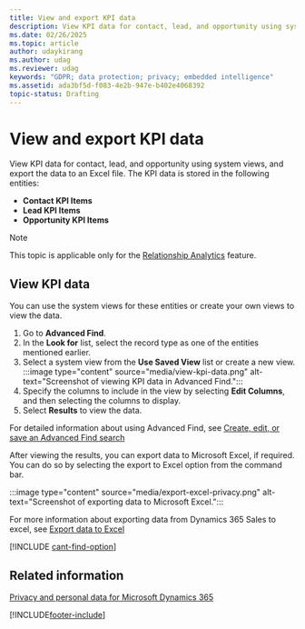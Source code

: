 ```yaml
---
title: View and export KPI data
description: View KPI data for contact, lead, and opportunity using system views, and export the data to an Excel file in Sales Insights.
ms.date: 02/26/2025
ms.topic: article
author: udaykirang
ms.author: udag
ms.reviewer: udag
keywords: "GDPR; data protection; privacy; embedded intelligence"
ms.assetid: ada3bf5d-f083-4e2b-947e-b402e4068392
topic-status: Drafting
---
```


# View and export KPI data

View KPI data for contact, lead, and opportunity using system views, and export the data to an Excel file. The KPI data is stored in the following entities:

- **Contact KPI Items**
- **Lead KPI Items**
- **Opportunity KPI Items**

> [!NOTE]
> This topic is applicable only for the [Relationship Analytics](relationship-analytics.md) feature.

## View KPI data

You can use the system views for these entities or create your own views to view the data.

1.  Go to **Advanced Find**.
1.  In the **Look for** list, select the record type as one of the entities mentioned earlier.
1.  Select a system view from the **Use Saved View** list or create a new view. 
    :::image type="content" source="media/view-kpi-data.png" alt-text="Screenshot of viewing KPI data in Advanced Find.":::
1.  Specify the columns to include in the view by selecting **Edit Columns**, and then selecting the columns to display.
2. Select **Results** to view the data.

For detailed information about using Advanced Find, see [Create, edit, or save an Advanced Find search](/dynamics365/customer-engagement/basics/save-advanced-find-search)

After viewing the results, you can export data to Microsoft Excel, if required. You can do so by selecting the export to Excel option from the command bar.

:::image type="content" source="media/export-excel-privacy.png" alt-text="Screenshot of exporting data to Microsoft Excel.":::

For more information about exporting data from Dynamics 365 Sales to excel, see [Export data to Excel](/dynamics365/customer-engagement/basics/export-data-excel)

[!INCLUDE [cant-find-option](../includes/cant-find-option.md)]

## Related information

[Privacy and personal data for Microsoft Dynamics 365](/dynamics365/get-started/privacy)

[!INCLUDE[footer-include](../includes/footer-banner.md)]
